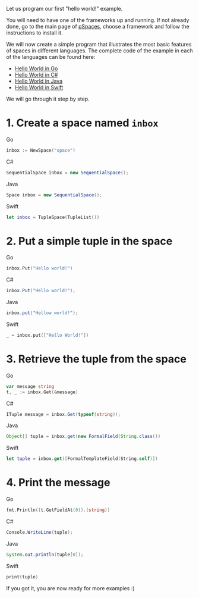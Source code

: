 Let us program our first "hello world!" example.

You will need to have one of the frameworks up and running. If not already done, go to the main page of [pSpaces](https://github.com/pSpaces), choose a framework and follow the instructions to install it. 

We will now create a simple program that illustrates the most basic features of spaces in different languages. The complete code of the example in each of the languages can be found here:
- [Hello World in Go](https://github.com/pSpaces/goSpace-examples/blob/master/hello/local/main.go)
- [Hello World in C#](https://github.com/pSpaces/dotSpace-Examples/blob/master/HelloWorld/Program.cs)
- [Hello World in Java](https://github.com/pSpaces/jSpace/blob/master/examples/HelloWorld/src/main/java/org/jspace/examples/helloworld/HelloWorld.java)
- [Hello World in Swift](https://github.com/pSpaces/SwiftSpace/blob/master/SwiftSpace/Examples/HelloWorld.swift)


We will go through it step by step.

# 1. Create a space named `inbox`

Go
```go
inbox := NewSpace("space")
``` 
C#
```cs
SequentialSpace inbox = new SequentialSpace();
```
Java
```java
Space inbox = new SequentialSpace();
```
Swift
```swift
let inbox = TupleSpace(TupleList())
```

# 2. Put a simple tuple in the space

Go
```go
inbox.Put("Hello world!")
```
C#
```cs
inbox.Put("Hello world!");
```
Java
```java
inbox.put("Hellow world!");
```
Swift
```swift
_ = inbox.put(["Hello World!"])
```

# 3. Retrieve the tuple from the space

Go
```go
var message string
t, _ := inbox.Get(&message)
```
C#
```cs
ITuple message = inbox.Get(typeof(string));
```
Java
```java
Object[] tuple = inbox.get(new FormalField(String.class())
```
Swift
```swift
let tuple = inbox.get([FormalTemplateField(String.self)])
```


# 4. Print the message

Go
```go
fmt.Println((t.GetFieldAt(0)).(string))
```
C#
```cs
Console.WriteLine(tuple);
```
Java
```java
System.out.println(tuple[0]);
```
Swift
```swift
print(tuple)
```


If you got it, you are now ready for more examples :)
